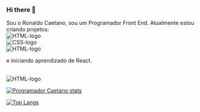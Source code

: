 ### Hi there 👋

Sou o Ronaldo Caetano, sou um Programador Front End. Atualmente estou criando projetos:
<br>
<img src="https://img.shields.io/badge/HTML-239120?style=for-the-badge&logo=html5&logoColor=white" alt="HTML-logo" />
<br>
<img src="https://img.shields.io/badge/CSS-239120?&style=for-the-badge&logo=css3&logoColor=white" alt="CSS-logo" />
<br>
<img src="https://img.shields.io/badge/JavaScript-323330?style=for-the-badge&logo=javascript&logoColor=F7DF1E" alt="HTML-logo" />
<p>e iniciando aprendizado de React.</p>
<br>
<img src="https://img.shields.io/badge/React-20232A?style=for-the-badge&logo=react&logoColor=61DAFB" alt="HTML-logo" />


[![Programador Caetano stats](https://github-readme-stats.vercel.app/api?username=ProgramadorCaetano)](https://github.com/anuraghazra/github-readme-stats)

[![Top Langs](https://github-readme-stats.vercel.app/api/top-langs/?username=ProgramadorCaetano)](https://github.com/anuraghazra/github-readme-stats)



